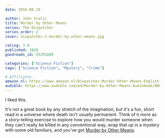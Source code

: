 ```yaml
---
date: 2016-06-18

author: John Scalzi
title: Murder by Other Means
series: The Dispatcher
series_order: 2
cover: dispatcher-2-murder-by-other-means.jpg

rating: 3.0
published: 2020
goodreads_id: 55291869

categories: ["Science Fiction"]
tags: ["Science Fiction", "Mystery", "Crime"]

# Affiliates
amazon_nl: https://www.amazon.nl/Dispatcher-Murder-Other-Means-English-ebook/dp/B091DMSK36/?&_encoding=UTF8&tag=sofielambre0f-21&linkCode=ur2&linkId=4af21c95a94509248626f7fa4d941c57&camp=247&creative=1211
audible: https://www.audible.com/pd/Murder-by-Other-Means-Audiobook/B08FCW35B1
---
```


I liked this.

<!--more-->

It's not a great book by any stretch of the imagination, but it's a fun, short read in a universe where death isn't usually permanent. Think of it more as a story-telling exercise to explore how you would murder someone when they can't really be killed in any conventional way, wrap that up in a mystery with some old familiars, and you've got [Murder by Other Means]().

